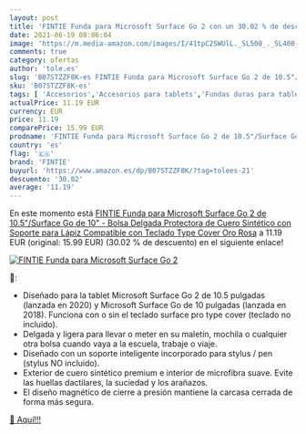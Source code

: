 ```yaml
---
layout: post
title: 'FINTIE Funda para Microsoft Surface Go 2 con un 30.02 % de descuento'
date: 2021-06-19 08:06:04
image: 'https://m.media-amazon.com/images/I/41tpC2SWUlL._SL500_._SL400_.jpg'
comments: true
category: ofertas
author: 'tole.es'
slug: 'B07STZZF8K-es FINTIE Funda para Microsoft Surface Go 2 de 10.5"/Surface...'
sku: 'B07STZZF8K-es'
tags: [ 'Accesorios','Accesorios para tablets','Fundas duras para tablets','Fundas para tablets','Informática','fintie','lápiz', ]
actualPrice: 11.19 EUR
currency: EUR
price: 11.19
comparePrice: 15.99 EUR
prodname: 'FINTIE Funda para Microsoft Surface Go 2 de 10.5"/Surface Go de 10" - Bolsa Delgada Protectora de Cuero Sintético con Soporte para Lápiz Compatible con Teclado Type Cover  Oro Rosa'
country: 'es'
flag: '🇪🇸'
brand: 'FINTIE'
buyurl: 'https://www.amazon.es/dp/B07STZZF8K/?tag=tolees-21'
descuento: '30.02'
average: '11.19'
---
```


En este momento está [FINTIE Funda para Microsoft Surface Go 2 de 10.5"/Surface Go de 10" - Bolsa Delgada Protectora de Cuero Sintético con Soporte para Lápiz Compatible con Teclado Type Cover  Oro Rosa](https://www.amazon.es/dp/B07STZZF8K/?tag=tolees-21) a 11.19 EUR (original: 15.99 EUR) (30.02 %  de descuento) en el siguiente enlace!

[![FINTIE Funda para Microsoft Surface Go 2](https://m.media-amazon.com/images/I/41tpC2SWUlL._SL500_._SL400_.jpg)](https://www.amazon.es/dp/B07STZZF8K/?tag=tolees-21)

🔎:

- Diseñado para la tablet Microsoft Surface Go 2 de 10.5 pulgadas (lanzada en 2020) y Microsoft Surface Go de 10 pulgadas (lanzada en 2018). Funciona con o sin el teclado surface pro type cover (teclado no incluido).
- Delgada y ligera para llevar o meter en su maletín, mochila o cualquier otra bolsa cuando vaya a la escuela, trabaje o viaje.
- Diseñado con un soporte inteligente incorporado para stylus / pen (stylus NO incluido).
- Exterior de cuero sintético premium e interior de microfibra suave. Evite las huellas dactilares, la suciedad y los arañazos.
- El diseño magnético de cierre a presión mantiene la carcasa cerrada de forma más segura.

[🛒 Aquí!!!](https://www.amazon.es/dp/B07STZZF8K/?tag=tolees-21)
